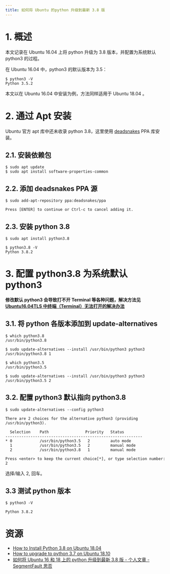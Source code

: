 ```yaml
---
title: 如何将 Ubuntu 的python 升级到最新 3.8 版
---
```

# 1\. 概述

本文记录在 Ubuntu 16.04 上将 python 升级为 3.8 版本，并配置为系统默认 python3 的过程。

在 Ubuntu 16.04 中，python3 的默认版本为 3.5：

```
$ python3 -V
Python 3.5.2
```

本文以在 Ubuntu 16.04 中安装为例，方法同样适用于 Ubuntu 18.04 。

# 2\. 通过 Apt 安装

Ubuntu 官方 apt 库中还未收录 python 3.8，这里使用 [deadsnakes](https://launchpad.net/~deadsnakes/+archive/ubuntu/ppa) PPA 库安装。

## 2.1. 安装依赖包

```
$ sudo apt update
$ sudo apt install software-properties-common
```

## 2.2. 添加 deadsnakes PPA 源

```
$ sudo add-apt-repository ppa:deadsnakes/ppa

Press [ENTER] to continue or Ctrl-c to cancel adding it.
```

## 2.3. 安装 python 3.8

```
$ sudo apt install python3.8

$ python3.8 -V
Python 3.8.2
```

# 3\. 配置 python3.8 为系统默认 python3

**修改默认 python3 会导致打不开 Terminal 等各种问题，解决方法见 [Ubuntu16.04TLS 中终端（Terminal）无法打开的解决办法](https://blog.csdn.net/threeyearsago/article/details/80276579)**

## 3.1. 将 python 各版本添加到 update\-alternatives

```
$ which python3.8
/usr/bin/python3.8

$ sudo update-alternatives --install /usr/bin/python3 python3 /usr/bin/python3.8 1

$ which python3.5
/usr/bin/python3.5

$ sudo update-alternatives --install /usr/bin/python3 python3 /usr/bin/python3.5 2
```

## 3.2. 配置 python3 默认指向 python3.8

```
$ sudo update-alternatives --config python3

There are 2 choices for the alternative python3 (providing /usr/bin/python3).

  Selection    Path                Priority   Status
------------------------------------------------------------
* 0            /usr/bin/python3.5   2         auto mode
  1            /usr/bin/python3.5   2         manual mode
  2            /usr/bin/python3.8   1         manual mode

Press <enter> to keep the current choice[*], or type selection number: 2
```

选择/输入 2, 回车。

## 3.3 测试 python 版本

```
$ python3 -V

Python 3.8.2
```

# 资源

*   [How to Install Python 3.8 on Ubuntu 18.04](https://linuxize.com/post/how-to-install-python-3-8-on-ubuntu-18-04/)
*   [How to upgrade to python 3.7 on Ubuntu 18.10](https://www.itsupportwale.com/blog/how-to-upgrade-to-python-3-7-on-ubuntu-18-10/)
*   [如何将 Ubuntu 16 和 18 上的 python 升级到最新 3.8 版 - 个人文章 - SegmentFault 思否](https://segmentfault.com/a/1190000021967408)